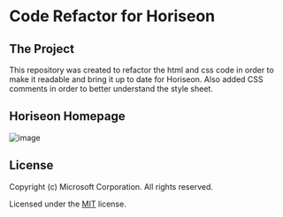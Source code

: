 # Code Refactor for Horiseon

## The Project

This repository was created to refactor the html and css code in order to make it readable and bring it up to date for Horiseon. Also added CSS comments in order to better understand the style sheet.

## Horiseon Homepage

  ![image](https://user-images.githubusercontent.com/25594179/95007641-9e27bd00-05c6-11eb-9c72-892916e6c7b5.png)

## License

Copyright (c) Microsoft Corporation. All rights reserved.

Licensed under the [MIT](LICENSE) license.
